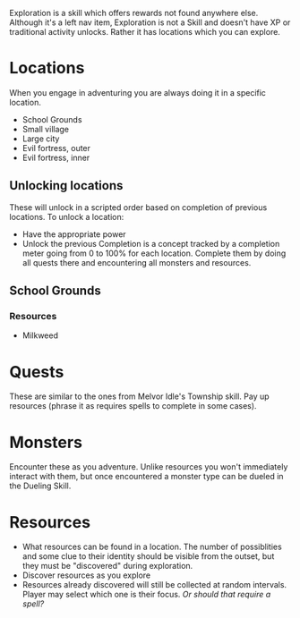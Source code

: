Exploration is a skill which offers rewards not found anywhere else. Although it's a left nav item, Exploration is not a Skill and doesn't have XP or traditional activity unlocks. Rather it has locations which you can explore.

# Locations
When you engage in adventuring you are always doing it in a specific location.
* School Grounds
* Small village
* Large city
* Evil fortress, outer
* Evil fortress, inner
## Unlocking locations
These will unlock in a scripted order based on completion of previous locations. To unlock a location:
* Have the appropriate power
* Unlock the previous 
Completion is a concept tracked by a completion meter going from 0 to 100% for each location. Complete them by doing all quests there and encountering all monsters and resources.

## School Grounds
### Resources
* Milkweed

# Quests
These are similar to the ones from Melvor Idle's Township skill. Pay up resources (phrase it as requires spells to complete in some cases).

# Monsters
Encounter these as you adventure. Unlike resources you won't immediately interact with them, but once encountered a monster type can be dueled in the Dueling Skill. 

# Resources
* What resources can be found in a location. The number of possiblities and some clue to their identity should be visible from the outset, but they must be "discovered" during exploration. 
* Discover resources as you explore
* Resources already discovered will still be collected at random intervals. Player may select which one is their focus. *Or should that require a spell?*